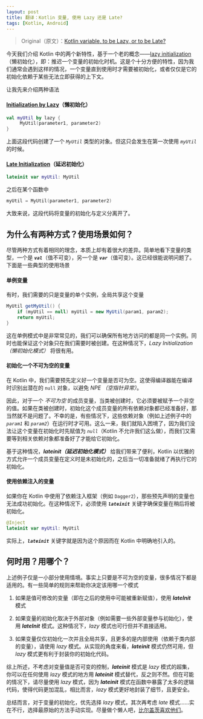 ```yaml
---
layout: post
title: 翻译：Kotlin 变量, 使用 Lazy 还是 Late?
tags: [Kotlin, Android]
---
```


> Original（原文）：[Kotlin variable, to be Lazy, or to be Late?](https://medium.com/@elye.project/kotlin-variable-to-be-lazy-or-to-be-late-ab865c682d61)

今天我们介绍 Kotlin 中的两个新特性，基于一个老的概念——[lazy initialization](https://en.wikipedia.org/wiki/Lazy_initialization)（懒初始化），即：推迟一个变量的初始化时机。这是个十分方便的特性，因为我们通常会遇到这样的情况，一个变量直到使用时才需要被初始化，或者仅仅是它的初始化依赖于某些无法立即获得的上下文。

让我先来介绍两种语法

#### [Initialization by Lazy](https://en.wikipedia.org/wiki/Lazy_initialization)（懒初始化）

``` Kotlin
val myUtil by lazy {
     MyUtil(parameter1, parameter2)
}
```

上面这段代码创建了一个 *`MyUtil`* 类型的对象。但这只会发生在第一次使用 *`myUtil`* 的时候。

#### [Late Initialization](https://kotlinlang.org/docs/reference/properties.html#late-initialized-properties)（延迟初始化）

``` Kotlin
lateinit var myUtil: MyUtil
```

之后在某个函数中

``` Kotlin
myUtil = MyUtil(parameter1, parameter2)
```

大致来说，这段代码将变量的初始化与定义分离开了。

## 为什么有两种方式？使用场景如何？

尽管两种方式有着相同的理念，本质上却有着很大的差异。简单地看下变量的类型，一个是 ***`val`***（值不可变），另一个是 ***`var`***（值可变）。这已经很能说明问题了。下面是一些典型的使用场景

#### 单例变量

有时，我们需要的只是变量的单个实例，全局共享这个变量

``` java
MyUtil getMyUtil() {
    if (myUtil == null) myUtil = new MyUtil(param1, param2);
    return myUtil;
}
```

这在单例模式中是非常常见的，我们可以确保所有地方访问的都是同一个实例。同时也能保证这个对象只在我们需要时被创建。在这种情况下，*Lazy Initialization（懒初始化模式）* 将很有用。

#### 初始化一个不可为空的变量

在 Kotlin 中，我们需要预先定义好一个变量是否可为空。这使得编译器能在编译时识别出潜在的 `null` 对象，以避免 *NPE （空指针异常）*。

因此，对于一个 *不可为空* 的成员变量，当类被创建时，它必须要被赋予一个非空的值。如果在类被创建时，初始化这个成员变量的所有依赖对象都已经准备好，那当然就不是问题了。不幸的是，有些情况下，这些依赖对象（例如上述例子中的 *`param1`* 和 *`param2`*）在运行时才可用。这么一来，我们就陷入困境了，因为我们没法让这个变量在初始化时先赋值为 *`null`*（Kotlin 不允许我们这么做），而我们又需要等到相关依赖对象都准备好了才能给它初始化。

基于这种情况，***lateinit（延迟初始化模式）*** 给我们带来了便利，Kotlin 以优雅的方式允许一个成员变量在定义时是未初始化的，之后当一切准备就绪了再执行它的初始化。

#### 使用依赖注入的变量

如果你在 Kotlin 中使用了依赖注入框架（例如 `Dagger2`），那些预先声明的变量也无法成功初始化。在这种情况下，必须使用 ***`lateinit`*** 关键字确保变量在稍后将被初始化。

``` Kotlin
@Inject
lateinit var myUtil: MyUtil
```

实际上，***`lateinit`*** 关键字就是因为这个原因而在 Kotlin 中明确地引入的。

## 何时用？用哪个？

上述例子仅是一小部分使用情境。事实上只要是不可为空的变量，很多情况下都是适用的。有一些简单的规则来帮助你决定该用哪一个模式

1. 如果是值可修改的变量（即在之后的使用中可能被重新赋值），使用 ***lateInit*** 模式

2. 如果变量的初始化取决于外部对象（例如需要一些外部变量参与初始化），使用 ***lateInit*** 模式。这种情况下，*lazy* 模式也可行但并不直接适用。

3. 如果变量仅仅初始化一次并且全局共享，且更多的是内部使用（依赖于类内部的变量），请使用 *lazy* 模式。从实现的角度来看，***lateinit*** 模式仍然可用，但 *lazy* 模式更有利于封装你的初始化代码。

综上所述，不考虑对变量值是否可变的控制，***lateinit*** 模式是 *lazy* 模式的超集，你可以在任何使用 *lazy* 模式的地方用 ***lateinit*** 模式替代，反之则不然。但在可能的情况下，请尽量使用 *lazy* 模式，因为 ***lateinit*** 模式在函数中暴露了太多的逻辑代码，使得代码更加混乱，相比而言，*lazy* 模式更好地封装了细节，且更安全。

总结而言，对于变量的初始化，优先选择 *lazy* 模式，其次再考虑 *late* 模式……实在不行，选择最原始的方法手动实现。尽量做个懒人吧，[比尔盖茨喜欢他们](http://www.goodreads.com/quotes/568877-i-choose-a-lazy-person-to-do-a-hard-job)。
